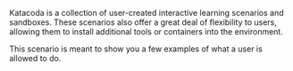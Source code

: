 Katacoda is a collection of user-created interactive learning scenarios and sandboxes.
These scenarios also offer a great deal of flexibility to users, allowing them to install additional tools or containers into the environment.

This scenario is meant to show you a few examples of what a user is allowed to do. 
